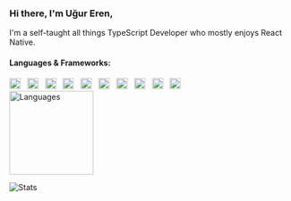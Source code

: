 ### Hi there, I'm Uğur Eren,
I'm a self-taught all things TypeScript Developer who mostly enjoys React Native.

#### Languages & Frameworks:

<div>
  <img height="20" alt="JavaScript" src="https://cdn.jsdelivr.net/gh/devicons/devicon/icons/javascript/javascript-original.svg" /> &nbsp;
  <img height="20" alt="TypeScript" src="https://cdn.jsdelivr.net/gh/devicons/devicon/icons/typescript/typescript-original.svg" /> &nbsp;
  <img height="20" alt="NodeJS" src="https://cdn.jsdelivr.net/gh/devicons/devicon/icons/nodejs/nodejs-original.svg" /> &nbsp;
  <img height="20" alt="React" src="https://cdn.jsdelivr.net/gh/devicons/devicon/icons/react/react-original.svg" /> &nbsp;
  <img height="20" alt="Swift" src="https://cdn.jsdelivr.net/gh/devicons/devicon/icons/swift/swift-original.svg" /> &nbsp;
  <img height="20" alt="Xcode" src="https://cdn.jsdelivr.net/gh/devicons/devicon/icons/xcode/xcode-original.svg" /> &nbsp;
  <img height="20" alt="Android Studio" src="https://cdn.jsdelivr.net/gh/devicons/devicon/icons/androidstudio/androidstudio-original.svg" /> &nbsp;
  <img height="20" alt="PHP" src="https://cdn.jsdelivr.net/gh/devicons/devicon/icons/php/php-original.svg" /> &nbsp;
  <img height="20" alt="GO" src="https://cdn.jsdelivr.net/gh/devicons/devicon/icons/go/go-original-wordmark.svg" /> &nbsp;
  <img height="20" alt="C#" src="https://cdn.jsdelivr.net/gh/devicons/devicon/icons/csharp/csharp-original.svg" />  
</div>

<picture>
  <source media="(prefers-color-scheme: dark)" srcset="https://github.com/ugur-eren/ugur-eren/assets/86152092/79459bea-2667-43c6-a5cf-843171bbc197">
  <img height="150" alt="Languages" src="https://github.com/ugur-eren/ugur-eren/assets/86152092/f6ef1d6e-e6ec-4443-b308-12beff648b63">
</picture>

![Stats](https://github-readme-stats.vercel.app/api?username=ugur-eren&theme=transparent&show_icons=true&hide=issues)
